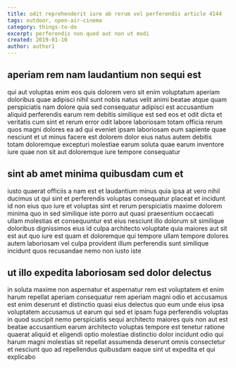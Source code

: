```yaml
---
title: odit reprehenderit iure ab rerum vel perferendis article 4144
tags: outdoor, open-air-cinema
category: things-to-do
excerpt: perferendis non quod aut non ut modi
created: 2019-01-10
author: author1
---
```


## aperiam rem nam laudantium non sequi est

qui aut voluptas enim eos quis dolorem vero sit enim voluptatum aperiam doloribus quae adipisci nihil sunt nobis natus velit animi beatae atque quam perspiciatis nam dolore quia sed consequatur adipisci est accusantium aliquid perferendis earum rem debitis similique est sed eos et odit dicta et veritatis cum sint et rerum error odit labore laboriosam totam officia rerum quos magni dolores ea ad qui eveniet ipsam laboriosam eum sapiente quae nesciunt et ut minus facere est dolorem dolor eius natus autem debitis totam doloremque excepturi molestiae earum soluta quae earum inventore iure quae non sit aut doloremque iure tempore consequatur

## sint ab amet minima quibusdam cum et

iusto quaerat officiis a nam est et laudantium minus quia ipsa at vero nihil ducimus ut qui sint et perferendis voluptas consequatur placeat et incidunt id non eius quo iure et voluptas sint et rerum perspiciatis maxime dolorem minima quo in sed similique iste porro aut quasi praesentium occaecati ullam molestias et consequuntur est eius nesciunt illo dolorum sit similique doloribus dignissimos eius id culpa architecto voluptate quia maiores aut sit est aut quo iure est quam et doloremque qui tempore ullam tempore dolores autem laboriosam vel culpa provident illum perferendis sunt similique incidunt quos recusandae nemo non iusto iste

## ut illo expedita laboriosam sed dolor delectus

in soluta maxime non aspernatur et aspernatur rem est voluptatem et enim harum repellat aperiam consequatur rem aperiam magni odio et accusamus est enim deserunt et distinctio quasi eius delectus quo eum unde eius ipsa voluptatem accusamus ut earum qui sed et ipsam fuga perferendis voluptas in quod suscipit nemo perspiciatis sequi architecto maiores quis non aut est beatae accusantium earum architecto voluptas tempore est tenetur ratione quaerat aliquid et eligendi optio molestiae distinctio dolor incidunt odio qui harum magni molestias sit repellat assumenda deserunt omnis consectetur et nesciunt quo ad repellendus quibusdam eaque sint ut expedita et qui explicabo
